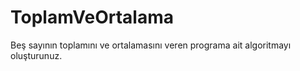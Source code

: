 # ToplamVeOrtalama
Beş sayının toplamını ve ortalamasını veren programa ait algoritmayı oluşturunuz.
